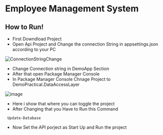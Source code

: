 # Employee Management System

## How to Run!

* First Downdload Project
*  Open Api Project and Change the connection String in appsettings.json according to your PC 

![ConnectionStringChange](https://github.com/AbhiSimform/EmployeeManagerment/assets/125336138/d0e78f7c-e312-497b-8c60-9e8f4319016e)

* Change Connection string in DemoApp Section
* After that open Package Manager Console
* In Package Manager Console Chnage Project to DemoPractical.DataAccessLayer

![image](https://github.com/AbhiSimform/EmployeeManagerment/assets/125336138/88e79946-5148-49a7-befd-0ec85a96458a)

* Here i show that where you can toggle the project
* After Changing that you Have to Run this Command

```
 Update-Database 
```

*	Now Set the API porject as Start Up and Run the project
